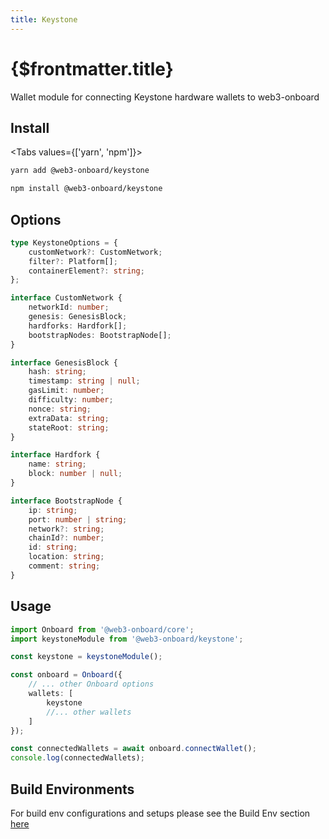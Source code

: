 ```yaml
---
title: Keystone
---
```


# {$frontmatter.title}

Wallet module for connecting Keystone hardware wallets to web3-onboard

## Install

<Tabs values={['yarn', 'npm']}>
<TabPanel value="yarn">

```sh copy
yarn add @web3-onboard/keystone
```

  </TabPanel>
  <TabPanel value="npm">

```sh copy
npm install @web3-onboard/keystone
```

  </TabPanel>
</Tabs>

## Options

```typescript
type KeystoneOptions = {
	customNetwork?: CustomNetwork;
	filter?: Platform[];
	containerElement?: string;
};

interface CustomNetwork {
	networkId: number;
	genesis: GenesisBlock;
	hardforks: Hardfork[];
	bootstrapNodes: BootstrapNode[];
}

interface GenesisBlock {
	hash: string;
	timestamp: string | null;
	gasLimit: number;
	difficulty: number;
	nonce: string;
	extraData: string;
	stateRoot: string;
}

interface Hardfork {
	name: string;
	block: number | null;
}

interface BootstrapNode {
	ip: string;
	port: number | string;
	network?: string;
	chainId?: number;
	id: string;
	location: string;
	comment: string;
}
```

## Usage

```typescript
import Onboard from '@web3-onboard/core';
import keystoneModule from '@web3-onboard/keystone';

const keystone = keystoneModule();

const onboard = Onboard({
	// ... other Onboard options
	wallets: [
		keystone
		//... other wallets
	]
});

const connectedWallets = await onboard.connectWallet();
console.log(connectedWallets);
```

## Build Environments

For build env configurations and setups please see the Build Env section [here](/docs/modules/core#build-environments)
